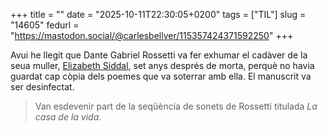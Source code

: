 +++
title = ""
date = "2025-10-11T22:30:05+0200"
tags = ["TIL"]
slug = "14605"
fedurl = "https://mastodon.social/@carlesbellver/115357424371592250"
+++

Avui he llegit que Dante Gabriel Rossetti va fer exhumar el cadàver de la seua muller, [Elizabeth Siddal](https://en.wikipedia.org/wiki/Elizabeth_Siddal), set anys després de morta, perquè no havia guardat cap còpia dels poemes que va soterrar amb ella. El manuscrit va ser desinfectat.

> Van esdevenir part de la seqüència de sonets de Rossetti titulada *La casa de la vida*.
